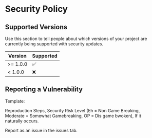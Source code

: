 # Security Policy

## Supported Versions

Use this section to tell people about which versions of your project are
currently being supported with security updates.

| Version | Supported          |
| ------- | ------------------ |
| >= 1.0.0 | :white_check_mark: |
| < 1.0.0 | :x:                |

## Reporting a Vulnerability

Template:

Reproduction Steps,
Security Risk Level (Eh = Non Game Breaking, Moderate = Somewhat Gamebreaking, OP = Dis game bwoken),
If it naturally occurs.

Report as an issue in the issues tab.

